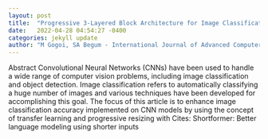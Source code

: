 ```yaml
---
layout: post
title:  "Progressive 3-Layered Block Architecture for Image Classification"
date:   2022-04-28 04:54:27 -0400
categories: jekyll update
author: "M Gogoi, SA Begum - International Journal of Advanced Computer Science , 2022"
---
```

Abstract Convolutional Neural Networks (CNNs) have been used to handle a wide range of computer vision problems, including image classification and object detection. Image classification refers to automatically classifying a huge number of images and various techniques have been developed for accomplishing this goal. The focus of this article is to enhance image classification accuracy implemented on CNN models by using the concept of transfer learning and progressive resizing with Cites: Shortformer: Better language modeling using shorter inputs